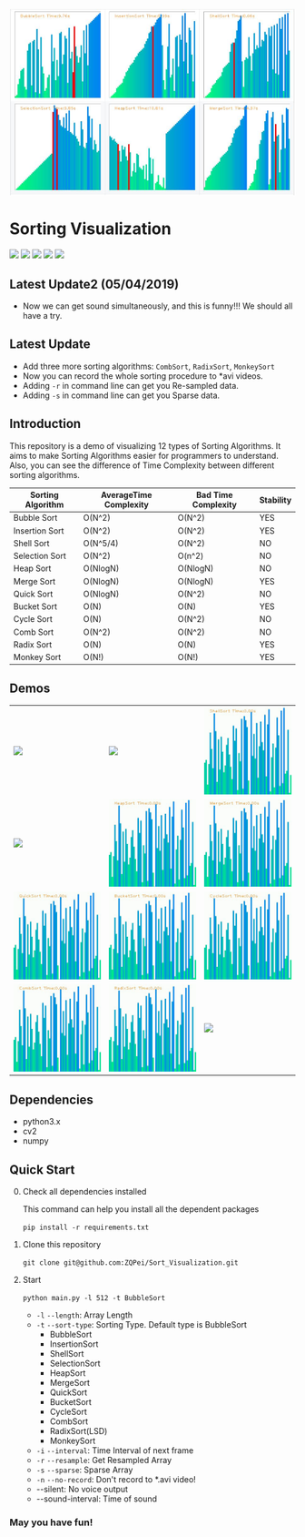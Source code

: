 ![](img/sort.jpg)

# Sorting Visualization

![](<https://img.shields.io/badge/python3-passing-brightgreen.svg>)
![](<https://img.shields.io/badge/Video%20record-support-brightgreen.svg>)
![](<https://img.shields.io/badge/Sound-support-brightgreen.svg>)
![](<https://img.shields.io/badge/Sparse%20data-support-brightgreen.svg>)
![](<https://img.shields.io/badge/Resampling%20data-support-brightgreen.svg>)

## Latest Update2 (05/04/2019)

- Now we can get sound simultaneously, and this is funny!!! We should all have a try.

## Latest Update

- Add three more sorting algorithms: `CombSort`, `RadixSort`,  `MonkeySort`
- Now you can record the whole sorting procedure to *avi videos.
- Adding `-r` in command line can get you Re-sampled data.
- Adding `-s` in command line can get you Sparse data.

## Introduction

This repository is a demo of visualizing 12 types of Sorting Algorithms. It aims to make Sorting Algorithms easier for programmers to understand. Also, you can see the difference of Time Complexity between different sorting algorithms.

| Sorting Algorithm | AverageTime Complexity | Bad Time Complexity | Stability |
| ----------------- | ---------------------- | ------------------- | --------- |
| Bubble Sort       | O(N^2)                 | O(N^2)              | YES       |
| Insertion Sort    | O(N^2)                 | O(N^2)              | YES       |
| Shell Sort        | O(N^5/4)               | O(N^2)              | NO        |
| Selection Sort    | O(N^2)                 | O(n^2)              | NO        |
| Heap Sort         | O(NlogN)               | O(NlogN)            | NO        |
| Merge Sort        | O(NlogN)               | O(NlogN)            | YES       |
| Quick Sort        | O(NlogN)               | O(N^2)              | NO        |
| Bucket Sort       | O(N)                   | O(N)                | YES       |
| Cycle Sort        | O(N)                   | O(N^2)              | NO        |
| Comb Sort         | O(N^2)                 | O(N^2)              | NO        |
| Radix Sort        | O(N)                   | O(N)                | YES       |
| Monkey Sort       | O(N!)                  | O(N!)               | YES       |

## Demos

|                            |                            |                         |
| -------------------------- | -------------------------- | ----------------------- |
| ![](img/BubbleSort.gif)    | ![](img/InsertionSort.gif) | ![](img/ShellSort.gif)  |
| ![](img/SelectionSort.gif) | ![](img/HeapSort.gif)      | ![](img/MergeSort.gif)  |
| ![](img/QuickSort.gif)     | ![](img/BucketSort.gif)    | ![](img/CycleSort.gif)  |
| ![](img/CombSort.gif)      | ![](img/RadixSort.gif)     | ![](img/MonkeySort.gif) |

## Dependencies

- python3.x
- cv2
- numpy

## Quick Start

0. Check all dependencies installed

      This command can help you install all the dependent packages

      `pip install -r requirements.txt`

1. Clone this repository

   `git clone git@github.com:ZQPei/Sort_Visualization.git`

2. Start

   `python main.py -l 512 -t BubbleSort`

   - `-l` `--length`: Array Length
   - `-t` `--sort-type`: Sorting Type. Default type is BubbleSort
     - BubbleSort
     - InsertionSort
     - ShellSort
     - SelectionSort
     - HeapSort
     - MergeSort
     - QuickSort
     - BucketSort
     - CycleSort
     - CombSort
     - RadixSort(LSD)
     - MonkeySort
   - `-i` `--interval`: Time Interval of next frame
   - `-r` `--resample`: Get Resampled Array
   - `-s` `--sparse`: Sparse Array
   - `-n` `--no-record`: Don't record to *.avi video!
   - --silent: No voice output
   - --sound-interval: Time of sound


### May you have fun!

